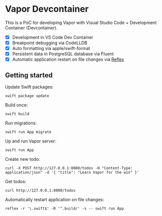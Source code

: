 # Vapor Devcontainer

This is a PoC for developing Vapor with Visual Studio Code + Development Container (Devcontainer).

- [x] Development in VS Code Dev Container
- [x] Breakpoint debugging via CodeLLDB
- [x] Auto formatting via apple/swift-format
- [x] Persistent data in PostgreSQL database via Fluent
- [x] Automatic application restart on file changes via [Reflex](https://github.com/cespare/reflex)

## Getting started

Update Swift packages:

```shell
swift package update
```

Build once:

```shell
swift build
```

Run migrations:

```shell
swift run App migrate
```

Up and run Vapor server:

```shell
swift run App
```

Create new todo:

```shell
curl -X POST http://127.0.0.1:8080/todos -H "Content-Type: application/json" -d '{ "title": "Learn Vapor for the win" }'
```

Get todos:

```shell
curl http://127.0.0.1:8080/todos
```

Automatically restart application on file changes:

```shell
reflex -r '\.swift$' -R '^.build/' -s -- swift run App
```
